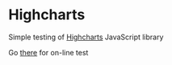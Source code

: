 Highcharts
==========

Simple testing of [Highcharts](http://www.highcharts.com/) JavaScript library

Go [there](https://c9.io/martyhub/demo-project/workspace/highcharts/index.html) for on-line test

